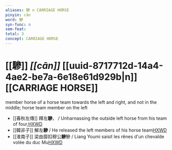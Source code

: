 ```yaml
---
aliases: 驂 n CARRIAGE HORSE
pinyin: cān
word: 驂
syn-func: n
sem-feat: 
total: 3
concept: CARRIAGE HORSE 
---
```

# [[驂]] *[[cān]]*  [[uuid-8717712d-14a4-4ae2-be7a-6e18e61d929b|n]] [[CARRIAGE HORSE]]
member horse of a horse team towards the left and right, and not in the middle; horse team member on the left
 - [[春秋左傳]] 釋左**驂**， / Unharnassing the outside left horse from his team of four,[HXWD](https://hxwd.org/textview.html?location=KR1e0001_tls_005-580a.27)
 - [[韓非子]] 解左**驂** / He released the left members of his horse team[HXWD](https://hxwd.org/textview.html?location=KR3c0005_tls_032-82a.7)
 - [[淮南子]] 梁由靡扣穆公**驂**驂 / Liang Youmi saisit les rênes d'un chevalde volée du duc Mu[HXWD](https://hxwd.org/textview.html?location=KR3j0010_tls_013-28a.54)